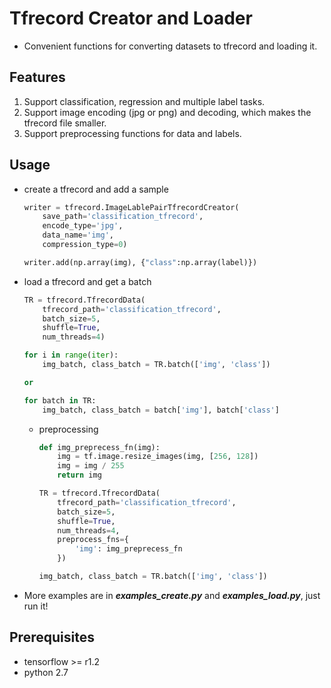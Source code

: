 # Tfrecord Creator and Loader
- Convenient functions for converting datasets to tfrecord and loading it.

## Features
1. Support classification, regression and multiple label tasks.
1. Support image encoding (jpg or png) and decoding, which makes the tfrecord file smaller.
1. Support preprocessing functions for data and labels.

## Usage
- create a tfrecord and add a sample
    ```python
    writer = tfrecord.ImageLablePairTfrecordCreator(
        save_path='classification_tfrecord',
        encode_type='jpg',
        data_name='img',
        compression_type=0)

    writer.add(np.array(img), {"class":np.array(label)})
    ```

- load a tfrecord and get a batch
    ```python
    TR = tfrecord.TfrecordData(
        tfrecord_path='classification_tfrecord',
        batch_size=5,
        shuffle=True,
        num_threads=4)

    for i in range(iter):
        img_batch, class_batch = TR.batch(['img', 'class'])
    
    or

    for batch in TR:
        img_batch, class_batch = batch['img'], batch['class']
    ```
    - preprocessing
        ```python
        def img_preprecess_fn(img):
            img = tf.image.resize_images(img, [256, 128])
            img = img / 255
            return img

        TR = tfrecord.TfrecordData(
            tfrecord_path='classification_tfrecord',
            batch_size=5,
            shuffle=True,
            num_threads=4,
            preprocess_fns={
                'img': img_preprecess_fn
            })

        img_batch, class_batch = TR.batch(['img', 'class'])
        ```

 - More examples are in ***examples_create.py*** and ***examples_load.py***, just run it!

## Prerequisites
- tensorflow >= r1.2
- python 2.7
